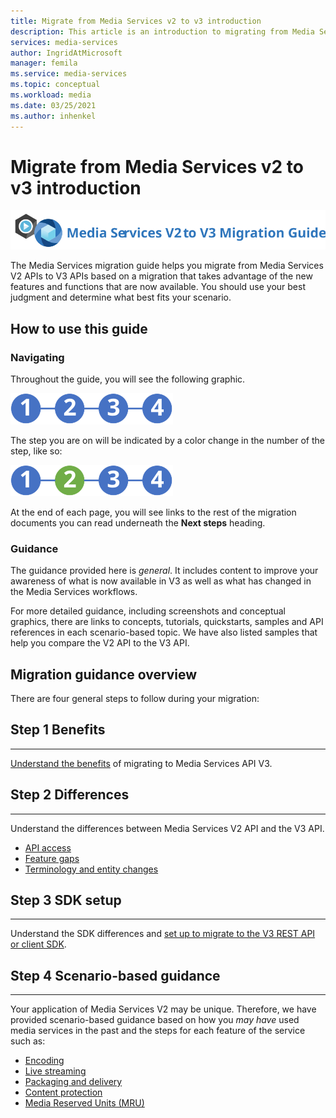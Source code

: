 ```yaml
---
title: Migrate from Media Services v2 to v3 introduction
description: This article is an introduction to migrating from Media Services v2 to v3.
services: media-services
author: IngridAtMicrosoft
manager: femila
ms.service: media-services
ms.topic: conceptual
ms.workload: media
ms.date: 03/25/2021
ms.author: inhenkel
---
```


# Migrate from Media Services v2 to v3 introduction

![migration guide logo](./media/migration-guide/azure-media-services-logo-migration-guide.svg)

The Media Services migration guide helps you migrate from Media Services V2 APIs to V3 APIs based on a migration that takes advantage of the new features and functions that are now available. You should use your best judgment and determine what best fits your scenario.

## How to use this guide

### Navigating

Throughout the guide, you will see the following graphic.

![migration steps](./media/migration-guide/steps.svg)<br/>

The step you are on will be indicated by a color change in the number of the step, like so:

![migration steps 2](./media/migration-guide/steps-2.svg)<br/>

At the end of each page, you will see links to the rest of the migration documents you can read underneath the **Next steps** heading.

### Guidance

The guidance provided here is *general*. It includes content to improve your awareness of what is now available in V3 as well as what has changed in the Media Services workflows.

For more detailed guidance, including screenshots and conceptual graphics, there are links to concepts, tutorials, quickstarts, samples and API references in each scenario-based topic. We have also listed samples that help you compare the V2 API to the V3 API.

## Migration guidance overview

There are four general steps to follow during your migration:

## Step 1 Benefits

<hr color="#5ea0ef" size="10">

[Understand the benefits](migrate-v-2-v-3-migration-benefits.md) of migrating to Media Services API V3.

## Step 2 Differences

<hr color="#5ea0ef" size="10">

Understand the differences between Media Services V2 API and the V3 API.

- [API access](migrate-v-2-v-3-differences-api-access.md)
- [Feature gaps](migrate-v-2-v-3-differences-feature-gaps.md)
- [Terminology and entity changes](migrate-v-2-v-3-differences-terminology.md)

## Step 3 SDK setup

<hr color="#5ea0ef" size="10">

Understand the SDK differences and [set up to migrate to the V3 REST API or client SDK](migrate-v-2-v-3-migration-setup.md).

## Step 4 Scenario-based guidance

<hr color="#5ea0ef" size="10">

Your application of Media Services V2 may be unique. Therefore, we have provided scenario-based guidance based on how you *may have* used media services in the past and the steps for each feature of the service such as:

- [Encoding](migrate-v-2-v-3-migration-scenario-based-encoding.md)
- [Live streaming](migrate-v-2-v-3-migration-scenario-based-live-streaming.md)
- [Packaging and delivery](migrate-v-2-v-3-migration-scenario-based-publishing.md)
- [Content protection](migrate-v-2-v-3-migration-scenario-based-content-protection.md)
- [Media Reserved Units (MRU)](migrate-v-2-v-3-migration-scenario-based-media-reserved-units.md)
